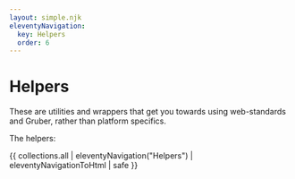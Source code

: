 ```yaml
---
layout: simple.njk
eleventyNavigation:
  key: Helpers
  order: 6
---
```


# Helpers

These are utilities and wrappers that get you towards using web-standards and Gruber, rather than platform specifics.

The helpers:

{{ collections.all | eleventyNavigation("Helpers") | eleventyNavigationToHtml | safe }}
